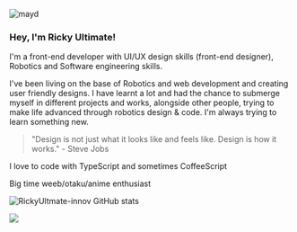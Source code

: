 ![mayd](https://user-images.githubusercontent.com/84411143/118877160-fe653800-b8e5-11eb-8ccd-2ad24b582638.gif)

### Hey, I'm Ricky Ultimate!

I'm a front-end developer with UI/UX design skills (front-end designer), Robotics and Software engineering skills.

I've been living on the base of Robotics and web development and creating user friendly designs. I have learnt a lot and had the chance to submerge myself in different projects and works, alongside other people, trying to make life advanced through robotics design & code. I'm always trying to learn something new.

> "Design is not just what it looks like and feels like. Design is how it works." - Steve Jobs

  I love to code with TypeScript and sometimes CoffeeScript
  
  Big time weeb/otaku/anime enthusiast


![RickyUltmate-innov GitHub stats](https://github-readme-stats.vercel.app/api?username=RickyUltmate-innov&show_icons=true&theme=radical)

<img align="center" src="https://github-readme-stats.vercel.app/api/<top-langs>/?username=<RickyUltimate-innov>&theme=<radical>" />
